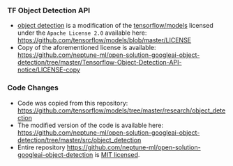 ### TF Object Detection API
* [object detection](https://github.com/neptune-ml/open-solution-googleai-object-detection/tree/master/src/object_detection) is a modification of the [tensorflow/models](https://github.com/tensorflow/models) licensed under the `Apache License 2.0` available here: https://github.com/tensorflow/models/blob/master/LICENSE
* Copy of the aforementioned license is available: https://github.com/neptune-ml/open-solution-googleai-object-detection/tree/master/Tensorflow-Object-Detection-API-notice/LICENSE-copy

### Code Changes
* Code was copied from this repository: https://github.com/tensorflow/models/tree/master/research/object_detection
* The modified version of the code is available here: https://github.com/neptune-ml/open-solution-googleai-object-detection/tree/master/src/object_detection
* Entire repository https://github.com/neptune-ml/open-solution-googleai-object-detection is [MIT licensed](https://github.com/neptune-ml/open-solution-googleai-object-detection/blob/master/LICENSE).
